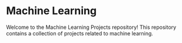 # Machine Learning

Welcome to the Machine Learning Projects repository! This repository contains a collection of projects related to machine learning.

